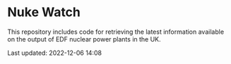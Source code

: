 # Nuke Watch

This repository includes code for retrieving the latest information available on the output of EDF nuclear power plants in the UK.

Last updated: 2022-12-06 14:08